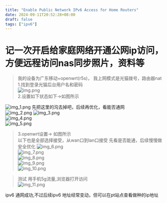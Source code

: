 ```yaml
---
title: "Enable Public Network IPv6 Access for Home Routers"
date: 2024-09-11T20:52:28+08:00
draft: false
tags: ["ipv6"]
---
```

# 记一次开启给家庭网络开通公网ip访问，方便远程访问nas同步照片，资料等
> 我的设备为广东移动+openwrt(r5s)， 我上网模式是光猫拨号，路由器nat   
> 1.找到登录光猫后台用户名和密码   
![img.png](img.png)   
> 2.设置如下状态如下->如图所示   

![img_1.png](img_1.png) 
先把这里的沟去掉吧，后续再优化，看能否通网   
![img_2.png](img_2.png)
![img_3.png](img_3.png)  
![img_4.png](img_4.png)   
![img_5.png](img_5.png)  

> 3.openwrt设置-> 如图所示  
  以下也是全部选择接受，从wan口到lan口接受
   先看是否能通，后续慢慢做安全优化
![img_6.png](img_6.png)  
![img_7.png](img_7.png)  
![img_8.png](img_8.png)  
![img_9.png](img_9.png)  
![img_10.png](img_10.png)  

> 测试 用手机5g流量,浏览器打开访问    
![img_11.png](img_11.png)

ipv6 通网成功,不过后续ipv6 地址经常变动，但可以在pt站点查看做种的ip地址
